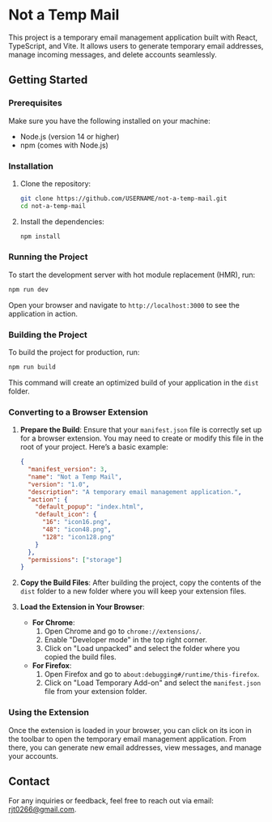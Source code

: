 # Not a Temp Mail

This project is a temporary email management application built with React, TypeScript, and Vite. It allows users to generate temporary email addresses, manage incoming messages, and delete accounts seamlessly.

## Getting Started

### Prerequisites

Make sure you have the following installed on your machine:

- Node.js (version 14 or higher)
- npm (comes with Node.js)

### Installation

1. Clone the repository:
   ```bash
   git clone https://github.com/USERNAME/not-a-temp-mail.git
   cd not-a-temp-mail
   ```

2. Install the dependencies:
   ```bash
   npm install
   ```

### Running the Project

To start the development server with hot module replacement (HMR), run:
```bash
npm run dev
```
Open your browser and navigate to `http://localhost:3000` to see the application in action.

### Building the Project

To build the project for production, run:
```bash
npm run build
```
This command will create an optimized build of your application in the `dist` folder.

### Converting to a Browser Extension

1. **Prepare the Build**: Ensure that your `manifest.json` file is correctly set up for a browser extension. You may need to create or modify this file in the root of your project. Here’s a basic example:

   ```json
   {
     "manifest_version": 3,
     "name": "Not a Temp Mail",
     "version": "1.0",
     "description": "A temporary email management application.",
     "action": {
       "default_popup": "index.html",
       "default_icon": {
         "16": "icon16.png",
         "48": "icon48.png",
         "128": "icon128.png"
       }
     },
     "permissions": ["storage"]
   }
   ```

2. **Copy the Build Files**: After building the project, copy the contents of the `dist` folder to a new folder where you will keep your extension files.

3. **Load the Extension in Your Browser**:
   - **For Chrome**:
     1. Open Chrome and go to `chrome://extensions/`.
     2. Enable "Developer mode" in the top right corner.
     3. Click on "Load unpacked" and select the folder where you copied the build files.
   - **For Firefox**:
     1. Open Firefox and go to `about:debugging#/runtime/this-firefox`.
     2. Click on "Load Temporary Add-on" and select the `manifest.json` file from your extension folder.

### Using the Extension

Once the extension is loaded in your browser, you can click on its icon in the toolbar to open the temporary email management application. From there, you can generate new email addresses, view messages, and manage your accounts.

## Contact
For any inquiries or feedback, feel free to reach out via email: 
  [rjt0266@gmail.com](mailto:rjt0266@gmail.com).

```
